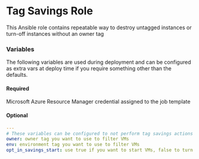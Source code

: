 # Tag Savings Role

This Ansible role contains repeatable way to destroy untagged instances or turn-off instances without an owner tag

### Variables

The following variables are used during deployment and can be configured as extra vars at deploy time if you require something other than the defaults.

#### Required

Microsoft Azure Resource Manager credential assigned to the job template

#### Optional

```yaml
---
# These variables can be configured to not perform tag savings actions and just get a report
owner: owner tag you want to use to filter VMs
env: environment tag you want to use to filter VMs
opt_in_savings_start: use true if you want to start VMs, false to turn off
```
